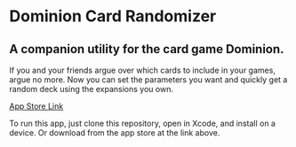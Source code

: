 # Dominion Card Randomizer

## A companion utility for the card game Dominion.

If you and your friends argue over which cards to include in your games, argue no more. Now you can set the parameters you want and quickly get a random deck using the expansions you own.

[App Store Link](https://apps.apple.com/us/app/dominion-assistant/id1458045869)

To run this app, just clone this repository, open in Xcode, and install on a device. Or download from the app store at the link above.
